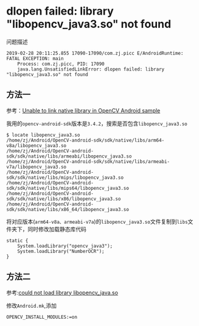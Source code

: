 
# dlopen failed: library "libopencv_java3.so" not found

问题描述

    2019-02-28 20:11:25.855 17090-17090/com.zj.picc E/AndroidRuntime: FATAL EXCEPTION: main
        Process: com.zj.picc, PID: 17090
        java.lang.UnsatisfiedLinkError: dlopen failed: library "libopencv_java3.so" not found

## 方法一

参考：[Unable to link native library in OpenCV Android sample](https://stackoverflow.com/questions/10857301/unable-to-link-native-library-in-opencv-android-sample/29640808#29640808)

我用的`opencv-android-sdk`版本是`3.4.2`，搜索是否包含`libopencv_java3.so`

    $ locate libopencv_java3.so
    /home/zj/Android/OpenCV-android-sdk/sdk/native/libs/arm64-v8a/libopencv_java3.so
    /home/zj/Android/OpenCV-android-sdk/sdk/native/libs/armeabi/libopencv_java3.so
    /home/zj/Android/OpenCV-android-sdk/sdk/native/libs/armeabi-v7a/libopencv_java3.so
    /home/zj/Android/OpenCV-android-sdk/sdk/native/libs/mips/libopencv_java3.so
    /home/zj/Android/OpenCV-android-sdk/sdk/native/libs/mips64/libopencv_java3.so
    /home/zj/Android/OpenCV-android-sdk/sdk/native/libs/x86/libopencv_java3.so
    /home/zj/Android/OpenCV-android-sdk/sdk/native/libs/x86_64/libopencv_java3.so

将对应版本(`arm64-v8a、armeabi-v7a`)的`libopencv_java3.so`文件复制到`libs`文件夹下，同时修改加载静态库代码

    static {
        System.loadLibrary("opencv_java3");
        System.loadLibrary("NumberOCR");
    }

## 方法二

参考:[could not load library libopencv_java.so](https://blog.csdn.net/wuzuyu365/article/details/53708535)

修改`Android.mk`,添加

    OPENCV_INSTALL_MODULES:=on